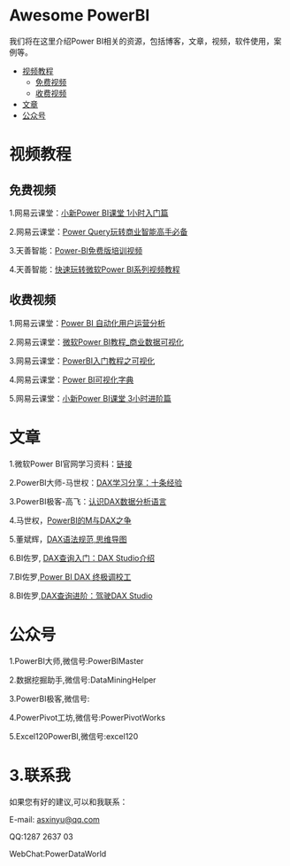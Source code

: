 # Awesome PowerBI 

我们将在这里介绍Power BI相关的资源，包括博客，文章，视频，软件使用，案例等。

* [视频教程](#视频教程)
  * [免费视频](#免费视频)
  * [收费视频](#收费视频)
* [文章](#文章)
* [公众号](#公众号)

# 视频教程
## 免费视频
1.网易云课堂：[小新Power BI课堂 1小时入门篇](http://study.163.com/course/introduction.htm?courseId=1004952006#/courseDetail?tab=1)

2.网易云课堂：[Power Query玩转商业智能高手必备](http://study.163.com/course/introduction.htm?courseId=1003337007#/courseDetail?tab=1)

3.天善智能：[Power-BI免费版培训视频](https://edu.hellobi.com/course/52)

4.天善智能：[快速玩转微软Power BI系列视频教程](https://edu.hellobi.com/course/76)

## 收费视频
1.网易云课堂：[Power BI 自动化用户运营分析](http://study.163.com/course/introduction/1004308018.htm)

2.网易云课堂：[微软Power BI教程_商业数据可视化](http://study.163.com/course/introduction/1002972008.htm)

3.网易云课堂：[PowerBI入门教程之可视化](http://study.163.com/course/introduction/1003877002.htm)

4.网易云课堂：[Power BI可视化字典](http://study.163.com/course/introduction/1004898001.htm)

5.网易云课堂：[小新Power BI课堂 3小时进阶篇](http://study.163.com/course/introduction/1004994014.htm)

# 文章
1.微软Power BI官网学习资料：[链接](https://docs.microsoft.com/zh-cn/power-bi/service-get-started)

2.PowerBI大师-马世权：[DAX学习分享：十条经验](https://mp.weixin.qq.com/s/UXVJLEk3kcnKhChLlQyhsA)

3.PowerBI极客-高飞：[认识DAX数据分析语言](https://mp.weixin.qq.com/s/WimTFi_Tt7-EPx-Kc6H4aw)

4.马世权，[PowerBI的M与DAX之争](https://zhuanlan.zhihu.com/p/27416587)

5.董斌辉，[DAX语法规范,思维导图](https://mubu.com/edit/g8ojIiXFB)

6.BI佐罗, [DAX查询入门：DAX Studio介绍](https://mp.weixin.qq.com/s?__biz=MzI1MDA4MzcxMA==&mid=2650781367&idx=1&sn=e8f55f7c9d02355318ec000e9f88dbf0&chksm=f18cb6a6c6fb3fb0235c40289ec8a07c55556941668cba1ff63afa92080c01f13e69d291afbf&scene=21#wechat_redirect)

7.BI佐罗,[Power BI DAX 终极调校工](http://mp.weixin.qq.com/s/8HdHljN7Anhipl6akfuUXA)

8.BI佐罗,[DAX查询进阶：驾驶DAX Studio](https://mp.weixin.qq.com/s/nWqrV3OXZKp1T2rCRv8bJw)


# 公众号
1.PowerBI大师,微信号:PowerBIMaster

2.数据挖掘助手,微信号:DataMiningHelper

3.PowerBI极客,微信号:

4.PowerPivot工坊,微信号:PowerPivotWorks

5.Excel120PowerBI,微信号:excel120

# 3.联系我
如果您有好的建议,可以和我联系：

E-mail: asxinyu@qq.com

QQ:1287 2637 03

WebChat:PowerDataWorld
